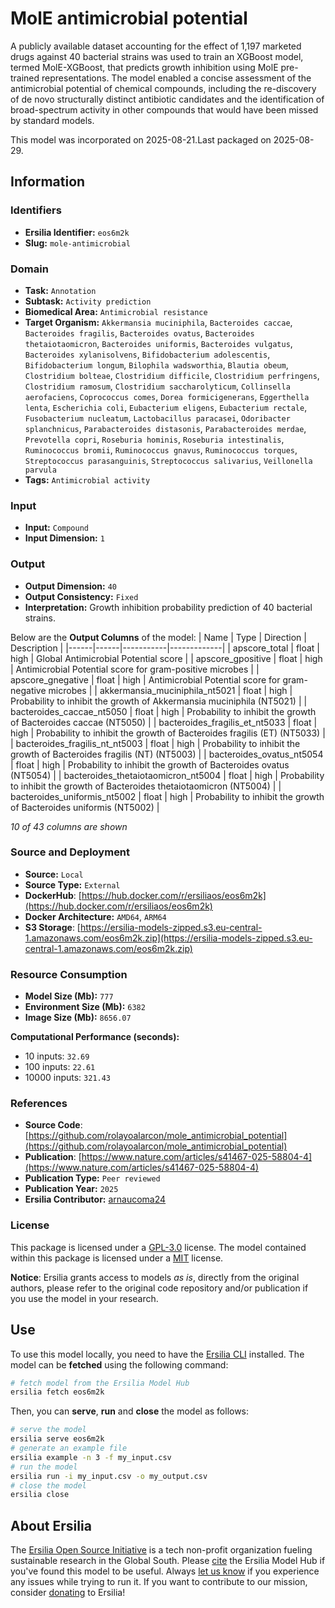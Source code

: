 # MolE antimicrobial potential

A publicly available dataset accounting for the effect of 1,197 marketed drugs against 40 bacterial strains was used to train an XGBoost model, termed MolE-XGBoost, that predicts growth inhibition using MolE pre-trained representations. The model enabled a concise assessment of the antimicrobial potential of chemical compounds, including the re-discovery of de novo structurally distinct antibiotic candidates and the identification of broad-spectrum activity in other compounds that would have been missed by standard models.

This model was incorporated on 2025-08-21.Last packaged on 2025-08-29.

## Information
### Identifiers
- **Ersilia Identifier:** `eos6m2k`
- **Slug:** `mole-antimicrobial`

### Domain
- **Task:** `Annotation`
- **Subtask:** `Activity prediction`
- **Biomedical Area:** `Antimicrobial resistance`
- **Target Organism:** `Akkermansia muciniphila`, `Bacteroides caccae`, `Bacteroides fragilis`, `Bacteroides ovatus`, `Bacteroides thetaiotaomicron`, `Bacteroides uniformis`, `Bacteroides vulgatus`, `Bacteroides xylanisolvens`, `Bifidobacterium adolescentis`, `Bifidobacterium longum`, `Bilophila wadsworthia`, `Blautia obeum`, `Clostridium bolteae`, `Clostridium difficile`, `Clostridium perfringens`, `Clostridium ramosum`, `Clostridium saccharolyticum`, `Collinsella aerofaciens`, `Coprococcus comes`, `Dorea formicigenerans`, `Eggerthella lenta`, `Escherichia coli`, `Eubacterium eligens`, `Eubacterium rectale`, `Fusobacterium nucleatum`, `Lactobacillus paracasei`, `Odoribacter splanchnicus`, `Parabacteroides distasonis`, `Parabacteroides merdae`, `Prevotella copri`, `Roseburia hominis`, `Roseburia intestinalis`, `Ruminococcus bromii`, `Ruminococcus gnavus`, `Ruminococcus torques`, `Streptococcus parasanguinis`, `Streptococcus salivarius`, `Veillonella parvula`
- **Tags:** `Antimicrobial activity`

### Input
- **Input:** `Compound`
- **Input Dimension:** `1`

### Output
- **Output Dimension:** `40`
- **Output Consistency:** `Fixed`
- **Interpretation:** Growth inhibition probability prediction of 40 bacterial strains.

Below are the **Output Columns** of the model:
| Name | Type | Direction | Description |
|------|------|-----------|-------------|
| apscore_total | float | high | Global Antimicrobial Potential score |
| apscore_gpositive | float | high | Antimicrobial Potential score for gram-positive microbes |
| apscore_gnegative | float | high | Antimicrobial Potential score for gram-negative microbes |
| akkermansia_muciniphila_nt5021 | float | high | Probability to inhibit the growth of Akkermansia muciniphila (NT5021) |
| bacteroides_caccae_nt5050 | float | high | Probability to inhibit the growth of Bacteroides caccae (NT5050) |
| bacteroides_fragilis_et_nt5033 | float | high | Probability to inhibit the growth of Bacteroides fragilis (ET) (NT5033) |
| bacteroides_fragilis_nt_nt5003 | float | high | Probability to inhibit the growth of Bacteroides fragilis (NT) (NT5003) |
| bacteroides_ovatus_nt5054 | float | high | Probability to inhibit the growth of Bacteroides ovatus (NT5054) |
| bacteroides_thetaiotaomicron_nt5004 | float | high | Probability to inhibit the growth of Bacteroides thetaiotaomicron (NT5004) |
| bacteroides_uniformis_nt5002 | float | high | Probability to inhibit the growth of Bacteroides uniformis (NT5002) |

_10 of 43 columns are shown_
### Source and Deployment
- **Source:** `Local`
- **Source Type:** `External`
- **DockerHub**: [https://hub.docker.com/r/ersiliaos/eos6m2k](https://hub.docker.com/r/ersiliaos/eos6m2k)
- **Docker Architecture:** `AMD64`, `ARM64`
- **S3 Storage**: [https://ersilia-models-zipped.s3.eu-central-1.amazonaws.com/eos6m2k.zip](https://ersilia-models-zipped.s3.eu-central-1.amazonaws.com/eos6m2k.zip)

### Resource Consumption
- **Model Size (Mb):** `777`
- **Environment Size (Mb):** `6382`
- **Image Size (Mb):** `8656.07`

**Computational Performance (seconds):**
- 10 inputs: `32.69`
- 100 inputs: `22.61`
- 10000 inputs: `321.43`

### References
- **Source Code**: [https://github.com/rolayoalarcon/mole_antimicrobial_potential](https://github.com/rolayoalarcon/mole_antimicrobial_potential)
- **Publication**: [https://www.nature.com/articles/s41467-025-58804-4](https://www.nature.com/articles/s41467-025-58804-4)
- **Publication Type:** `Peer reviewed`
- **Publication Year:** `2025`
- **Ersilia Contributor:** [arnaucoma24](https://github.com/arnaucoma24)

### License
This package is licensed under a [GPL-3.0](https://github.com/ersilia-os/ersilia/blob/master/LICENSE) license. The model contained within this package is licensed under a [MIT](LICENSE) license.

**Notice**: Ersilia grants access to models _as is_, directly from the original authors, please refer to the original code repository and/or publication if you use the model in your research.


## Use
To use this model locally, you need to have the [Ersilia CLI](https://github.com/ersilia-os/ersilia) installed.
The model can be **fetched** using the following command:
```bash
# fetch model from the Ersilia Model Hub
ersilia fetch eos6m2k
```
Then, you can **serve**, **run** and **close** the model as follows:
```bash
# serve the model
ersilia serve eos6m2k
# generate an example file
ersilia example -n 3 -f my_input.csv
# run the model
ersilia run -i my_input.csv -o my_output.csv
# close the model
ersilia close
```

## About Ersilia
The [Ersilia Open Source Initiative](https://ersilia.io) is a tech non-profit organization fueling sustainable research in the Global South.
Please [cite](https://github.com/ersilia-os/ersilia/blob/master/CITATION.cff) the Ersilia Model Hub if you've found this model to be useful. Always [let us know](https://github.com/ersilia-os/ersilia/issues) if you experience any issues while trying to run it.
If you want to contribute to our mission, consider [donating](https://www.ersilia.io/donate) to Ersilia!
